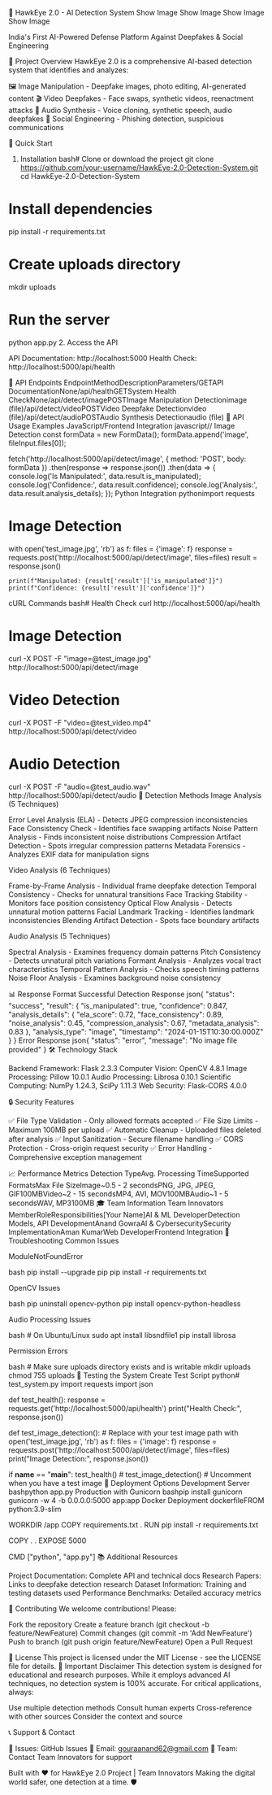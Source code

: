 🦅 HawkEye 2.0 - AI Detection System
Show Image
Show Image
Show Image
Show Image

India's First AI-Powered Defense Platform Against Deepfakes & Social Engineering

🎯 Project Overview
HawkEye 2.0 is a comprehensive AI-based detection system that identifies and analyzes:

🖼️ Image Manipulation - Deepfake images, photo editing, AI-generated content
🎬 Video Deepfakes - Face swaps, synthetic videos, reenactment attacks
🎵 Audio Synthesis - Voice cloning, synthetic speech, audio deepfakes
📧 Social Engineering - Phishing detection, suspicious communications

🚀 Quick Start
1. Installation
bash# Clone or download the project
git clone https://github.com/your-username/HawkEye-2.0-Detection-System.git
cd HawkEye-2.0-Detection-System

# Install dependencies
pip install -r requirements.txt

# Create uploads directory
mkdir uploads

# Run the server
python app.py
2. Access the API

API Documentation: http://localhost:5000
Health Check: http://localhost:5000/api/health

🔧 API Endpoints
EndpointMethodDescriptionParameters/GETAPI DocumentationNone/api/healthGETSystem Health CheckNone/api/detect/imagePOSTImage Manipulation Detectionimage (file)/api/detect/videoPOSTVideo Deepfake Detectionvideo (file)/api/detect/audioPOSTAudio Synthesis Detectionaudio (file)
📡 API Usage Examples
JavaScript/Frontend Integration
javascript// Image Detection
const formData = new FormData();
formData.append('image', fileInput.files[0]);

fetch('http://localhost:5000/api/detect/image', {
    method: 'POST',
    body: formData
})
.then(response => response.json())
.then(data => {
    console.log('Is Manipulated:', data.result.is_manipulated);
    console.log('Confidence:', data.result.confidence);
    console.log('Analysis:', data.result.analysis_details);
});
Python Integration
pythonimport requests

# Image Detection
with open('test_image.jpg', 'rb') as f:
    files = {'image': f}
    response = requests.post('http://localhost:5000/api/detect/image', files=files)
    result = response.json()
    
    print(f"Manipulated: {result['result']['is_manipulated']}")
    print(f"Confidence: {result['result']['confidence']}")
cURL Commands
bash# Health Check
curl http://localhost:5000/api/health

# Image Detection
curl -X POST -F "image=@test_image.jpg" http://localhost:5000/api/detect/image

# Video Detection  
curl -X POST -F "video=@test_video.mp4" http://localhost:5000/api/detect/video

# Audio Detection
curl -X POST -F "audio=@test_audio.wav" http://localhost:5000/api/detect/audio
🧠 Detection Methods
Image Analysis (5 Techniques)

Error Level Analysis (ELA) - Detects JPEG compression inconsistencies
Face Consistency Check - Identifies face swapping artifacts
Noise Pattern Analysis - Finds inconsistent noise distributions
Compression Artifact Detection - Spots irregular compression patterns
Metadata Forensics - Analyzes EXIF data for manipulation signs

Video Analysis (6 Techniques)

Frame-by-Frame Analysis - Individual frame deepfake detection
Temporal Consistency - Checks for unnatural transitions
Face Tracking Stability - Monitors face position consistency
Optical Flow Analysis - Detects unnatural motion patterns
Facial Landmark Tracking - Identifies landmark inconsistencies
Blending Artifact Detection - Spots face boundary artifacts

Audio Analysis (5 Techniques)

Spectral Analysis - Examines frequency domain patterns
Pitch Consistency - Detects unnatural pitch variations
Formant Analysis - Analyzes vocal tract characteristics
Temporal Pattern Analysis - Checks speech timing patterns
Noise Floor Analysis - Examines background noise consistency

📊 Response Format
Successful Detection Response
json{
    "status": "success",
    "result": {
        "is_manipulated": true,
        "confidence": 0.847,
        "analysis_details": {
            "ela_score": 0.72,
            "face_consistency": 0.89,
            "noise_analysis": 0.45,
            "compression_analysis": 0.67,
            "metadata_analysis": 0.83
        },
        "analysis_type": "image",
        "timestamp": "2024-01-15T10:30:00.000Z"
    }
}
Error Response
json{
    "status": "error",
    "message": "No image file provided"
}
🛠️ Technology Stack

Backend Framework: Flask 2.3.3
Computer Vision: OpenCV 4.8.1
Image Processing: Pillow 10.0.1
Audio Processing: Librosa 0.10.1
Scientific Computing: NumPy 1.24.3, SciPy 1.11.3
Web Security: Flask-CORS 4.0.0

🔒 Security Features

✅ File Type Validation - Only allowed formats accepted
✅ File Size Limits - Maximum 100MB per upload
✅ Automatic Cleanup - Uploaded files deleted after analysis
✅ Input Sanitization - Secure filename handling
✅ CORS Protection - Cross-origin request security
✅ Error Handling - Comprehensive exception management

📈 Performance Metrics
Detection TypeAvg. Processing TimeSupported FormatsMax File SizeImage~0.5 - 2 secondsPNG, JPG, JPEG, GIF100MBVideo~2 - 15 secondsMP4, AVI, MOV100MBAudio~1 - 5 secondsWAV, MP3100MB
🎓 Team Information
Team Innovators
MemberRoleResponsibilities[Your Name]AI & ML DeveloperDetection Models, API DevelopmentAnand GowraAI & CybersecuritySecurity ImplementationAman KumarWeb DeveloperFrontend Integration
🐛 Troubleshooting
Common Issues

ModuleNotFoundError

bash   pip install --upgrade pip
   pip install -r requirements.txt

OpenCV Issues

bash   pip uninstall opencv-python
   pip install opencv-python-headless

Audio Processing Issues

bash   # On Ubuntu/Linux
   sudo apt install libsndfile1
   pip install librosa

Permission Errors

bash   # Make sure uploads directory exists and is writable
   mkdir uploads
   chmod 755 uploads
🧪 Testing the System
Create Test Script
python# test_system.py
import requests
import json

def test_health():
    response = requests.get('http://localhost:5000/api/health')
    print("Health Check:", response.json())

def test_image_detection():
    # Replace with your test image path
    with open('test_image.jpg', 'rb') as f:
        files = {'image': f}
        response = requests.post('http://localhost:5000/api/detect/image', files=files)
        print("Image Detection:", response.json())

if __name__ == "__main__":
    test_health()
    # test_image_detection()  # Uncomment when you have a test image
🚀 Deployment Options
Development Server
bashpython app.py
Production with Gunicorn
bashpip install gunicorn
gunicorn -w 4 -b 0.0.0.0:5000 app:app
Docker Deployment
dockerfileFROM python:3.9-slim

WORKDIR /app
COPY requirements.txt .
RUN pip install -r requirements.txt

COPY . .
EXPOSE 5000

CMD ["python", "app.py"]
📚 Additional Resources

Project Documentation: Complete API and technical docs
Research Papers: Links to deepfake detection research
Dataset Information: Training and testing datasets used
Performance Benchmarks: Detailed accuracy metrics

🤝 Contributing
We welcome contributions! Please:

Fork the repository
Create a feature branch (git checkout -b feature/NewFeature)
Commit changes (git commit -m 'Add NewFeature')
Push to branch (git push origin feature/NewFeature)
Open a Pull Request

📄 License
This project is licensed under the MIT License - see the LICENSE file for details.
🚨 Important Disclaimer
This detection system is designed for educational and research purposes. While it employs advanced AI techniques, no detection system is 100% accurate. For critical applications, always:

Use multiple detection methods
Consult human experts
Cross-reference with other sources
Consider the context and source

📞 Support & Contact

🐛 Issues: GitHub Issues
📧 Email: gouraanand62@gmail.com
💬 Team: Contact Team Innovators for support


Built with ❤️ for HawkEye 2.0 Project | Team Innovators
Making the digital world safer, one detection at a time. 🛡️
